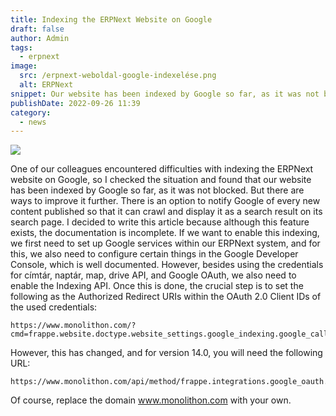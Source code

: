 ```yaml
---
title: Indexing the ERPNext Website on Google
draft: false
author: Admin
tags:
  - erpnext
image:
  src: /erpnext-weboldal-google-indexelése.png
  alt: ERPNext
snippet: Our website has been indexed by Google so far, as it was not blocked. But there are ways to improve it further.
publishDate: 2022-09-26 11:39
category:
  - news
---
```


<img src="/images/erpnext-weboldal-google-indexelése.png">

One of our colleagues encountered difficulties with indexing the ERPNext website on Google, so I checked the situation and found that our website has been indexed by Google so far, as it was not blocked. But there are ways to improve it further. There is an option to notify Google of every new content published so that it can crawl and display it as a search result on its search page. I decided to write this article because although this feature exists, the documentation is incomplete. If we want to enable this indexing, we first need to set up Google services within our ERPNext system, and for this, we also need to configure certain things in the Google Developer Console, which is well documented. However, besides using the credentials for címtár, naptár, map, drive API, and Google OAuth, we also need to enable the Indexing API. Once this is done, the crucial step is to set the following as the Authorized Redirect URIs within the OAuth 2.0 Client IDs of the used credentials:

```plain
https://www.monolithon.com/?cmd=frappe.website.doctype.website_settings.google_indexing.google_callback
```

However, this has changed, and for version 14.0, you will need the following URL:

```
https://www.monolithon.com/api/method/frappe.integrations.google_oauth.callback
```

Of course, replace the domain <a href="http://www.monolithon.com" rel="noopener noreferrer">www.monolithon.com</a> with your own.
